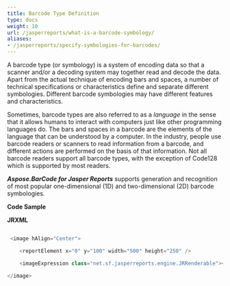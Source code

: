 ```yaml
---
title: Barcode Type Definition
type: docs
weight: 10
url: /jasperreports/what-is-a-barcode-symbology/
aliases:
- /jasperreports/specify-symbologies-for-barcodes/
---
```


A barcode type (or symbology) is a system of encoding data so that a scanner and/or a decoding system may together read and decode the data. Apart from the actual technique of encoding bars and spaces, a number of technical specifications or characteristics define and separate different symbologies. Different barcode symbologies may have different features and characteristics.

Sometimes, barcode types are also referred to as a *language* in the sense that it allows humans to interact with computers just like other programming languages do. The bars and spaces in a barcode are the elements of the language that can be understood by a computer. In the industry, people use barcode readers or scanners to read information from a barcode, and different actions are performed on the basis of that information. Not all barcode readers support all barcode types, with the exception of Code128 which is supported by most readers.

***Aspose.BarCode for Jasper Reports*** supports generation and recognition of most popular one-dimensional (1D) and two-dimensional (2D) barcode symbologies.

**Code Sample**  
  
**JRXML**

``` csharp

 <image hAlign="Center">

    <reportElement x="0" y="100" width="500" height="250" />

    <imageExpression class="net.sf.jasperreports.engine.JRRenderable"><![CDATA[new com.aspose.barcode.jr.BarCodeRenderer(com.aspose.barcode.jr.BarCodeAttributesFactory.Create("codetext","DataMatrix",java.awt.Color.BLACK))]]></imageExpression>

</image>

```